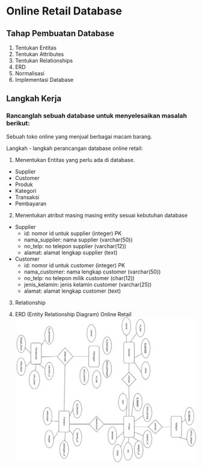 # Online Retail Database
## Tahap Pembuatan Database
1. Tentukan Entitas
2. Tentukan Attributes
3. Tentukan Relationships
4. ERD
5. Normalisasi
6. Implementasi Database

## Langkah Kerja
### Rancanglah sebuah database untuk menyelesaikan masalah berikut:

Sebuah toko online yang menjual berbagai macam barang.

Langkah - langkah perancangan database online retail:

1. Menentukan Entitas yang perlu ada di database.
  - Supplier
  - Customer
  - Produk
  - Kategori
  - Transaksi
  - Pembayaran 

2. Menentukan atribut masing masing entity sesuai kebutuhan database
  - Supplier
    - id: nomor id untuk supplier (integer) PK
    - nama_supplier: nama supplier (varchar(50))
    - no_telp: no telepon supplier (varchar(12))
    - alamat: alamat lengkap supplier (text)
  - Customer
    - id: nomor id untuk customer (integer) PK
    - nama_customer: nama lengkap customer (varchar(50))
    - no_telp: no telepon milik customer (char(12))
    - jenis_kelamin: jenis kelamin customer (varchar(25))
    - alamat: alamat lengkap customer (text)

3. Relationship

4. ERD (Entity Relationship Diagram) Online Retail
![erd_online-retail](/OnlineRetail.jpg)


